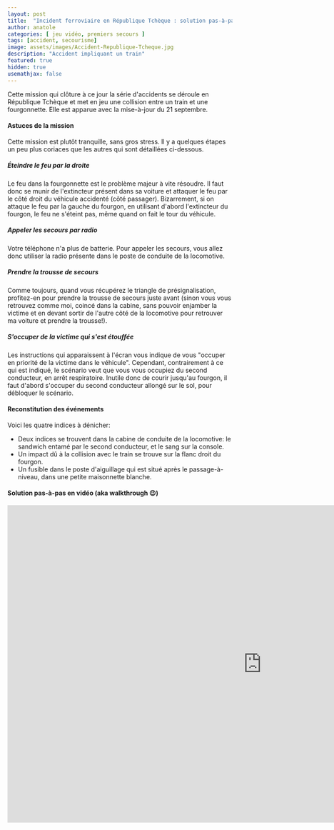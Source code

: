 ```yaml
---
layout: post
title:  "Incident ferroviaire en République Tchèque : solution pas-à-pas"
author: anatole
categories: [ jeu vidéo, premiers secours ]
tags: [accident, secourisme]
image: assets/images/Accident-Republique-Tcheque.jpg
description: "Accident impliquant un train"
featured: true
hidden: true
usemathjax: false
---
```


Cette mission qui clôture à ce jour la série d'accidents se déroule en République Tchèque et met en jeu une collision entre un train et une fourgonnette. Elle est apparue avec la mise-à-jour du 21 septembre.

<!-- PUB -->


#### Astuces de la mission

Cette mission est plutôt tranquille, sans gros stress. Il y a quelques étapes un peu plus coriaces que les autres qui sont détaillées ci-dessous.

##### Éteindre le feu par la droite

Le feu dans la fourgonnette est le problème majeur à vite résoudre. Il faut donc se munir de l'extincteur présent dans sa voiture et attaquer le feu par le côté droit du véhicule accidenté (côté passager). Bizarrement, si on attaque le feu par la gauche du fourgon, en utilisant d'abord l'extincteur du fourgon, le feu ne s'éteint pas, même quand on fait le tour du véhicule.

##### Appeler les secours par radio

Votre téléphone n'a plus de batterie. Pour appeler les secours, vous allez donc utiliser la radio présente dans le poste de conduite de la locomotive.

##### Prendre la trousse de secours

Comme toujours, quand vous récupérez le triangle de présignalisation, profitez-en pour prendre la trousse de secours juste avant (sinon vous vous retrouvez comme moi, coincé dans la cabine, sans pouvoir enjamber la victime et en devant sortir de l'autre côté de la locomotive pour retrouver ma voiture et prendre la trousse!).

##### S'occuper de la victime qui s'est étouffée

Les instructions qui apparaissent à l'écran vous indique de vous "occuper en priorité de la victime dans le véhicule". Cependant, contrairement à ce qui est indiqué, le scénario veut que vous vous occupiez du second conducteur, en arrêt respiratoire. Inutile donc de courir jusqu'au fourgon, il faut d'abord s'occuper du second conducteur allongé sur le sol, pour débloquer le scénario.

#### Reconstitution des événements

Voici les quatre indices à dénicher:  

 - Deux indices se trouvent dans la cabine de conduite de la locomotive: le sandwich entamé par le second conducteur, et le sang sur la console.
 - Un impact dû à la collision avec le train se trouve sur la flanc droit du fourgon.
 - Un fusible dans le poste d'aiguillage qui est situé après le passage-à-niveau, dans une petite maisonnette blanche. 

#### Solution pas-à-pas en vidéo (aka walkthrough 😉) 

<iframe width="1138" height="711" src="https://www.youtube.com/embed/ZiedQUFM_uU" title="YouTube video player" frameborder="0" allow="accelerometer; autoplay; clipboard-write; encrypted-media; gyroscope; picture-in-picture" allowfullscreen></iframe>
